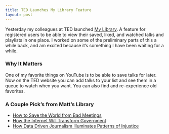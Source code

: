 ```yaml
---
title: TED Launches My Library Feature
layout: post
---
```

Yesterday my colleagues at TED launched [My Library](https://www.ted.com/dashboard/my-library). A feature for registered users to be able to view their saved, liked, and watched talks and playlists in one place. I worked on some of the preliminary parts of this a while back, and am excited because it’s something I have been waiting for a while.

### Why It Matters
One of my favorite things on YouTube is to be able to save talks for later. Now on the TED website you can add talks to your list and see them in a queue to watch when you want. You can also find and re-experience old favorites.

### A Couple Pick’s from Matt’s Library
* [How to Save the World from Bad Meetings](https://www.ted.com/talks/david_grady_how_to_save_the_world_or_at_least_yourself_from_bad_meetings?autoplay=true)
* [How the Internet Will Transform Government](https://www.ted.com/talks/clay_shirky_how_the_internet_will_one_day_transform_government?autoplay=true)
* [How Data Driven Journalism Illuminates Patterns of Injustice](https://www.ted.com/talks/alison_killing_how_data_driven_journalism_illuminates_patterns_of_injustice?autoplay=true)